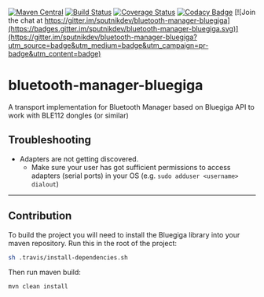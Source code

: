 [![Maven Central](https://img.shields.io/maven-central/v/org.sputnikdev/bluetooth-manager-bluegiga.svg)](https://mvnrepository.com/artifact/org.sputnikdev/bluetooth-manager-bluegiga)
[![Build Status](https://travis-ci.org/sputnikdev/bluetooth-manager-bluegiga.svg?branch=master)](https://travis-ci.org/sputnikdev/bluetooth-manager-bluegiga)
[![Coverage Status](https://coveralls.io/repos/github/sputnikdev/bluetooth-manager-bluegiga/badge.svg?branch=master)](https://coveralls.io/github/sputnikdev/bluetooth-manager-bluegiga?branch=master)
[![Codacy Badge](https://api.codacy.com/project/badge/Grade/ac4525af60a54879a5084d2fb441b170)](https://www.codacy.com/app/vkolotov/bluetooth-manager-bluegiga?utm_source=github.com&amp;utm_medium=referral&amp;utm_content=sputnikdev/bluetooth-manager-bluegiga&amp;utm_campaign=Badge_Grade)
[![Join the chat at https://gitter.im/sputnikdev/bluetooth-manager-bluegiga](https://badges.gitter.im/sputnikdev/bluetooth-manager-bluegiga.svg)](https://gitter.im/sputnikdev/bluetooth-manager-bluegiga?utm_source=badge&utm_medium=badge&utm_campaign=pr-badge&utm_content=badge)
# bluetooth-manager-bluegiga
A transport implementation for Bluetooth Manager based on Bluegiga API to work with BLE112 dongles (or similar)


## Troubleshooting

* Adapters are not getting discovered.
  * Make sure your user has got sufficient permissions to access adapters (serial ports) in your OS (e.g. `sudo adduser <username> dialout`)

---
## Contribution

To build the project you will need to install the Bluegiga library into your maven repository. Run this in the root of the project:
```sh
sh .travis/install-dependencies.sh
```

Then run maven build:
```sh
mvn clean install
```